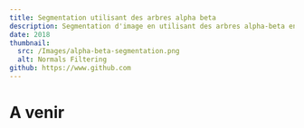 ```yaml
---
title: Segmentation utilisant des arbres alpha beta
description: Segmentation d'image en utilisant des arbres alpha-beta en binôme avec Simon Lucas dans le cadre de mon cours de M2 sur le traitement d'image et la géométrie discrète.
date: 2018
thumbnail:
  src: /Images/alpha-beta-segmentation.png
  alt: Normals Filtering
github: https://www.github.com
---
```


# A venir
